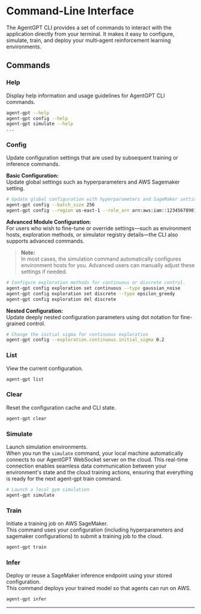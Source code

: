 # Command-Line Interface

The AgentGPT CLI provides a set of commands to interact with the application directly from your terminal. It makes it easy to configure, simulate, train, and deploy your multi‑agent reinforcement learning environments.

## Commands

### Help
Display help information and usage guidelines for AgentGPT CLI commands.
```bash
agent-gpt --help
agent-gpt config --help
agent-gpt simulate --help
...
```

### Config
Update configuration settings that are used by subsequent training or inference commands.

**Basic Configuration:**  
Update global settings such as hyperparameters and AWS Sagemaker setting.
```bash
# Update global configuration with hyperparameters and SageMaker settings
agent-gpt config --batch_size 256
agent-gpt config --region us-east-1 --role_arn arn:aws:iam::123456789012:role/AgentGPTSageMakerRole
```

**Advanced Module Configuration:**  
For users who wish to fine-tune or override settings—such as environment hosts, exploration methods, or simulator registry details—the CLI also supports advanced commands.  
> **Note:**  
> In most cases, the simulation command automatically configures environment hosts for you. Advanced users can manually adjust these settings if needed.

```bash
# Configure exploration methods for continuous or discrete control.
agent-gpt config exploration set continuous --type gaussian_noise
agent-gpt config exploration set discrete --type epsilon_greedy
agent-gpt config exploration del discrete
```

**Nested Configuration:**  
Update deeply nested configuration parameters using dot notation for fine-grained control.
```bash
# Change the initial sigma for continuous exploration
agent-gpt config --exploration.continuous.initial_sigma 0.2 

```

### List
View the current configuration.
```bash
agent-gpt list
```

### Clear
Reset the configuration cache and CLI state.
```bash
agent-gpt clear
```

### Simulate
Launch simulation environments.  
When you run the `simulate` command, your local machine automatically connects to our AgentGPT WebSocket server on the cloud. This real-time connection enables seamless data communication between your environment's state and the cloud training actions, ensuring that everything is ready for the next agent-gpt train command.

```bash
# Launch a local gym simulation
agent-gpt simulate
```

### Train
Initiate a training job on AWS SageMaker.  
This command uses your configuration (including hyperparameters and sagemaker configurations) to submit a training job to the cloud.
```bash
agent-gpt train
```

### Infer
Deploy or reuse a SageMaker inference endpoint using your stored configuration.  
This command deploys your trained model so that agents can run on AWS.
```bash
agent-gpt infer
```

---
